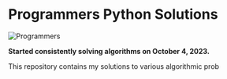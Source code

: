 # Programmers Python Solutions

![Programmers](<https://school.programmers.co.kr/>)

**Started consistently solving algorithms on October 4, 2023.**

This repository contains my solutions to various algorithmic prob
